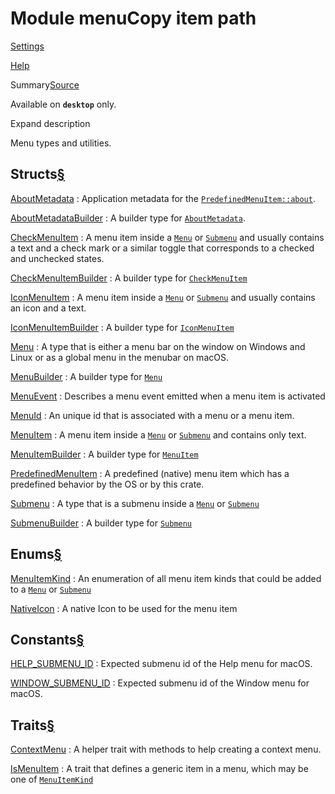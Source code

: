 # Module menuCopy item path

[Settings](../../settings.html)

[Help](../../help.html)

Summary[Source](../../src/tauri/menu/mod.rs.html#5-782)

Available on **`desktop`** only.

Expand description

Menu types and utilities.

## Structs[§](#structs)

[AboutMetadata](struct.AboutMetadata.html.md "struct tauri::menu::AboutMetadata")
:   Application metadata for the [`PredefinedMenuItem::about`](struct.PredefinedMenuItem.html_method.about.md "associated function tauri::menu::PredefinedMenuItem::about").

[AboutMetadataBuilder](struct.AboutMetadataBuilder.html.md "struct tauri::menu::AboutMetadataBuilder")
:   A builder type for [`AboutMetadata`](struct.AboutMetadata.html.md "struct tauri::menu::AboutMetadata").

[CheckMenuItem](struct.CheckMenuItem.html.md "struct tauri::menu::CheckMenuItem")
:   A menu item inside a [`Menu`](struct.Menu.html.md "struct tauri::menu::Menu") or [`Submenu`](struct.Submenu.html.md "struct tauri::menu::Submenu")
    and usually contains a text and a check mark or a similar toggle
    that corresponds to a checked and unchecked states.

[CheckMenuItemBuilder](struct.CheckMenuItemBuilder.html.md "struct tauri::menu::CheckMenuItemBuilder")
:   A builder type for [`CheckMenuItem`](struct.CheckMenuItem.html.md "struct tauri::menu::CheckMenuItem")

[IconMenuItem](struct.IconMenuItem.html.md "struct tauri::menu::IconMenuItem")
:   A menu item inside a [`Menu`](struct.Menu.html.md "struct tauri::menu::Menu") or [`Submenu`](struct.Submenu.html.md "struct tauri::menu::Submenu")
    and usually contains an icon and a text.

[IconMenuItemBuilder](struct.IconMenuItemBuilder.html.md "struct tauri::menu::IconMenuItemBuilder")
:   A builder type for [`IconMenuItem`](struct.IconMenuItem.html.md "struct tauri::menu::IconMenuItem")

[Menu](struct.Menu.html.md "struct tauri::menu::Menu")
:   A type that is either a menu bar on the window
    on Windows and Linux or as a global menu in the menubar on macOS.

[MenuBuilder](struct.MenuBuilder.html.md "struct tauri::menu::MenuBuilder")
:   A builder type for [`Menu`](struct.Menu.html.md "struct tauri::menu::Menu")

[MenuEvent](struct.MenuEvent.html.md "struct tauri::menu::MenuEvent")
:   Describes a menu event emitted when a menu item is activated

[MenuId](struct.MenuId.html.md "struct tauri::menu::MenuId")
:   An unique id that is associated with a menu or a menu item.

[MenuItem](struct.MenuItem.html.md "struct tauri::menu::MenuItem")
:   A menu item inside a [`Menu`](struct.Menu.html.md "struct tauri::menu::Menu") or [`Submenu`](struct.Submenu.html.md "struct tauri::menu::Submenu") and contains only text.

[MenuItemBuilder](struct.MenuItemBuilder.html.md "struct tauri::menu::MenuItemBuilder")
:   A builder type for [`MenuItem`](struct.MenuItem.html.md "struct tauri::menu::MenuItem")

[PredefinedMenuItem](struct.PredefinedMenuItem.html.md "struct tauri::menu::PredefinedMenuItem")
:   A predefined (native) menu item which has a predefined behavior by the OS or by this crate.

[Submenu](struct.Submenu.html.md "struct tauri::menu::Submenu")
:   A type that is a submenu inside a [`Menu`](struct.Menu.html.md "struct tauri::menu::Menu") or [`Submenu`](struct.Submenu.html.md "struct tauri::menu::Submenu")

[SubmenuBuilder](struct.SubmenuBuilder.html.md "struct tauri::menu::SubmenuBuilder")
:   A builder type for [`Submenu`](struct.Submenu.html.md "struct tauri::menu::Submenu")

## Enums[§](#enums)

[MenuItemKind](enum.MenuItemKind.html.md "enum tauri::menu::MenuItemKind")
:   An enumeration of all menu item kinds that could be added to
    a [`Menu`](struct.Menu.html.md "struct tauri::menu::Menu") or [`Submenu`](struct.Submenu.html.md "struct tauri::menu::Submenu")

[NativeIcon](enum.NativeIcon.html.md "enum tauri::menu::NativeIcon")
:   A native Icon to be used for the menu item

## Constants[§](#constants)

[HELP\_SUBMENU\_ID](constant.HELP_SUBMENU_ID.html.md "constant tauri::menu::HELP_SUBMENU_ID")
:   Expected submenu id of the Help menu for macOS.

[WINDOW\_SUBMENU\_ID](constant.WINDOW_SUBMENU_ID.html.md "constant tauri::menu::WINDOW_SUBMENU_ID")
:   Expected submenu id of the Window menu for macOS.

## Traits[§](#traits)

[ContextMenu](trait.ContextMenu.html.md "trait tauri::menu::ContextMenu")
:   A helper trait with methods to help creating a context menu.

[IsMenuItem](trait.IsMenuItem.html.md "trait tauri::menu::IsMenuItem")
:   A trait that defines a generic item in a menu, which may be one of [`MenuItemKind`](enum.MenuItemKind.html.md "enum tauri::menu::MenuItemKind")